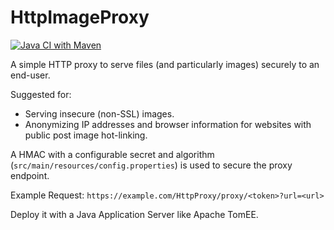 # HttpImageProxy
[![Java CI with Maven](https://github.com/Jayson-Fong/HttpImageProxy/actions/workflows/maven.yml/badge.svg?branch=main)](https://github.com/Jayson-Fong/HttpImageProxy/actions/workflows/maven.yml)

A simple HTTP proxy to serve files (and particularly images) securely to an end-user.

Suggested for:
* Serving insecure (non-SSL) images.
* Anonymizing IP addresses and browser information for websites with public post image hot-linking.

A HMAC with a configurable secret and algorithm (`src/main/resources/config.properties`) is used to secure the proxy endpoint.

Example Request: `https://example.com/HttpProxy/proxy/<token>?url=<url>`

Deploy it with a Java Application Server like Apache TomEE.
